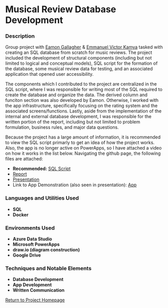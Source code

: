 <h1> Musical Review Database Development </h1>

<h3> Description </h3>

Group project with [Eamon Gallagher](https://www.linkedin.com/in/etgallag/) & [Emmanuel Victor Kamya](https://www.linkedin.com/in/victor-kamya/) tasked with creating an SQL database from scratch for music reviews. The project included the development of structural components (including but not limited to logical and conceptual models), SQL script for the formation of the database, some musical review data for testing, and an associated application that opened user accessibility.

The components which I contributed to the project are centralized in the SQL script, where I was responsible for writing most of the SQL required to create the database and organize the data. The derived column and funciton section was also developed by Eamon. Otherwise, I worked with the app infrastructure, specifically focusing on the rating system and the associated screens/functions. Lastly, aside from the implementation of the internal and external database development, I was responsible for the written portion of the report, including but not limited to problem formulation, business rules, and major data questions.

Because the project has a large amount of information, it is recommended to view the SQL script primarly to get an idea of how the project works. Also, the app is no longer active on PowerApps, so I have attached a video on how it works in the list below. Navigating the github page, the following files are attached:

- <b>Recommended:</b> [SQL Script](https://github.com/kharmer9/Database_Development/blob/main/ProjectUpDown_v4.sql)
- [Report](https://github.com/kharmer9/Database_Development/blob/main/Report.pdf)
- [Presentation](https://github.com/kharmer9/Database_Development/blob/main/Project%20Presentation.pptx)
- Link to App Demonstration (also seen in presentation): [App](https://github.com/kharmer9/Database_Development/blob/main/Project%20Presentation.pptx)

<h3>Languages and Utilities Used</h3>

- <b>SQL</b>
- <b>Docker</b>

<h3>Environments Used </h3>

- <b>Azure Data Studio</b>
- <b>Microsoft PowerApps</b>
- <b>draw.io (diagram construction)</b>
- <b>Google Drive</b>

<h3>Techniques and Notable Elements</h3>

- <b>Database Development</b>
- <b>App Development</b>
- <b>Written Communication</b>

[Return to Project Homepage](https://github.com/kharmer9/kharmer9/blob/main/README.md)

